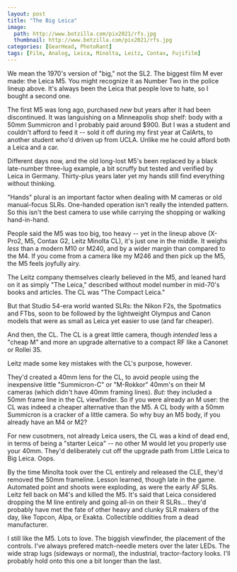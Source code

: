 ```yaml
---
layout: post
title: "The Big Leica"
image:
  path: http://www.botzilla.com/pix2021/rfs.jpg
  thumbnail: http://www.botzilla.com/pix2021/rfs.jpg
categories: [GearHead, PhotoRant]
tags: [Film, Analog, Leica, Minolta, Leitz, Contax, Fujifilm]
---
```


We mean the 1970's version of "big," not the SL2. The biggest film M ever made: the Leica M5. You might recognize it as Number Two in the police lineup above. It's always been the Leica that people love to hate, so I bought a second one.

The first M5 was long ago, purchased _new_ but years after it had been discontinued. It was languishing on a Minneapolis shop shelf: body with a 50mm Summicron and I probably paid around $900. But I was a student and couldn't afford to feed it -- sold it off during my first year at CalArts, to another student who'd driven up from UCLA. Unlike me he could afford both a Leica and a car.

<!--more-->

Different days now, and the old long-lost M5's been replaced by a black late-number three-lug example, a bit scruffy but tested and verified by Leica in Germany. Thirty-plus years later yet my hands still find everything without thinking. 

"Hands" plural is an important factor when dealing with M cameras or old manual-focus SLRs. One-handed operation isn't really the intended pattern. So this isn't the best camera to use while carrying the shopping or walking hand-in-hand.

People said the M5 was too big, too heavy -- yet in the lineup above (X-Pro2, M5, Contax G2, Leitz Minolta CL), it's just one in the middle. It weighs _less_ than a modern M10 or M240, and by a wider margin than compared to the M4. If you come from a camera like my M246 and then pick up the M5, the M5 feels joyfully airy.

The Leitz company themselves clearly believed in the M5, and leaned hard on it as simply "The Leica," described without model number in mid-70's books and articles. The CL was "The Compact Leica."

But that Studio 54-era world wanted SLRs: the Nikon F2s, the Spotmatics and FTbs, soon to be followed by the lightweight Olympus and Canon models that were as small as Leica yet easier to use (and far cheaper).

And then, the CL. The CL is a great little camera, though _intended_ less a "cheap M" and more an upgrade alternative to a compact RF like a Canonet or Rollei 35.

Leitz made some key mistakes with the CL's purpose, however.

They'd created a 40mm lens for the CL, to avoid people using the inexpensive little "Summicron-C" or "M-Rokkor" 40mm's on their M cameras (which didn't have 40mm framing lines). _But:_ they included a 50mm frame line in the CL viewfinder. So if you were already an M user: the CL was indeed a cheaper alternative than the M5. A CL body with a 50mm Summicron is a cracker of a little camera. So why buy an M5 body, if you already have an M4 or M2?

For new cusotmers, not already Leica users, the CL was a kind of dead end, in terms of being a "starter Leica" -- no other M would let you properly use your 40mm. They'd deliberately cut off the upgrade path from Little Leica to Big Leica. Oops.

By the time Minolta took over the CL entirely and released the CLE, they'd removed the 50mm frameline. Lesson learned, though late in the game. Automated point and shoots were exploding, as were the early AF SLRs. Leitz fell back on M4's and killed the M5. It's said that Leica considered dropping the M line entirely and going all-in on their R SLRs... they'd probably have met the fate of other heavy and clunky SLR makers of the day, like Topcon, Alpa, or Exakta. Collectible oddities from a dead manufacturer.

I still like the M5. Lots to love. The biggish viewfinder, the placement of the controls. I've always prefered match-needle meters over the later LEDs. The wide strap lugs (sideways or normal), the industrial, tractor-factory looks. I'll probably hold onto this one a bit longer than the last.

